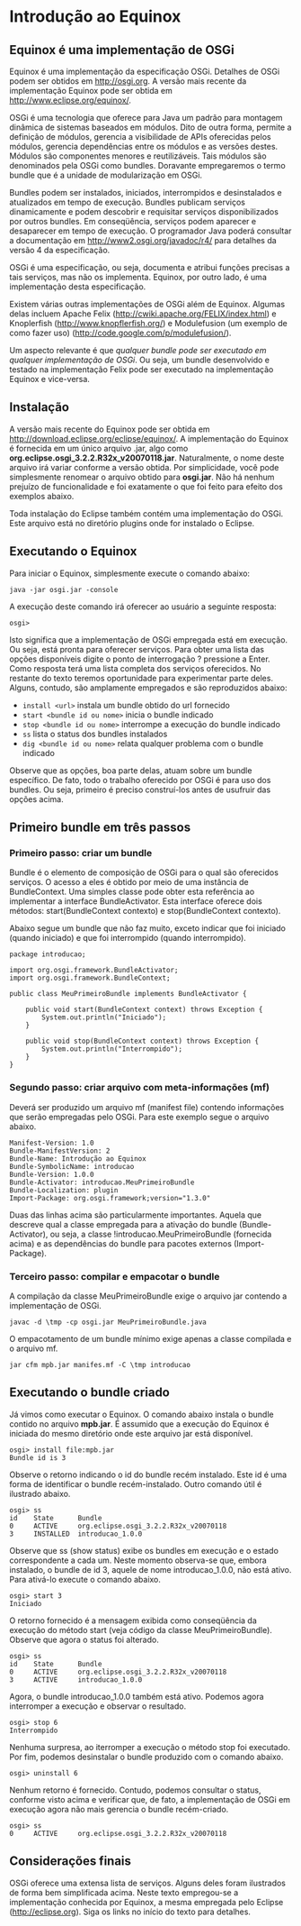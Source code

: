 # Introdução ao Equinox #

## Equinox é uma implementação de OSGi ##

Equinox é uma implementação da especificação OSGi. Detalhes de OSGi podem ser
obtidos em http://osgi.org. A versão mais recente da implementação Equinox pode ser obtida em http://www.eclipse.org/equinox/.

OSGi é uma tecnologia que oferece para Java um padrão para montagem
dinâmica de sistemas baseados em módulos. Dito de outra forma, permite
a definição de módulos, gerencia a visibilidade de APIs oferecidas
pelos módulos, gerencia dependências entre os módulos e as versões
destes. Módulos são componentes menores e
reutilizáveis. Tais módulos são denominados pela OSGi como bundles. Doravante empregaremos o termo bundle que é a unidade de modularização em OSGi.

Bundles podem ser instalados, iniciados, interrompidos e desinstalados
e atualizados em tempo de execução. Bundles publicam serviços
dinamicamente e podem descobrir e requisitar serviços disponibilizados
por outros bundles. Em conseqüência, serviços podem aparecer e
desaparecer em tempo de execução. O programador Java poderá consultar a documentação em http://www2.osgi.org/javadoc/r4/ para detalhes da versão 4 da especificação.

OSGi é uma especificação, ou seja, documenta e atribui funções
precisas a tais serviços, mas não os implementa. Equinox, por outro
lado, é uma implementação desta especificação.

Existem várias outras implementações de OSGi além de Equinox.
Algumas delas incluem Apache Felix
(http://cwiki.apache.org/FELIX/index.html) e Knoplerfish
(http://www.knopflerfish.org/) e Modulefusion (um exemplo de como fazer uso) (http://code.google.com/p/modulefusion/).

Um aspecto relevante é que _qualquer bundle pode ser executado em qualquer implementação de OSGi_. Ou seja, um bundle desenvolvido e testado na implementação Felix pode ser executado na implementação Equinox e vice-versa.

## Instalação ##
A versão mais recente do Equinox pode ser obtida em
http://download.eclipse.org/eclipse/equinox/. A implementação do
Equinox é fornecida em um único arquivo .jar, algo como
**org.eclipse.osgi\_3.2.2.R32x\_v20070118.jar**. Naturalmente, o nome deste
arquivo irá variar conforme a versão obtida. Por simplicidade, você pode
simplesmente renomear o arquivo obtido para **osgi.jar**. Não há nenhum prejuízo de funcionalidade e foi exatamente o que foi feito para efeito dos exemplos abaixo.

Toda instalação do Eclipse também contém uma implementação do OSGi. Este arquivo está no diretório plugins onde for instalado o Eclipse.

## Executando o Equinox ##
Para iniciar o Equinox, simplesmente execute o comando abaixo:

`java -jar osgi.jar -console`

A execução deste comando irá oferecer ao usuário a seguinte resposta:

`osgi>`

Isto significa que a implementação de OSGi empregada está em
execução. Ou seja, está pronta para oferecer serviços. Para obter uma
lista das opções disponíveis digite o ponto de interrogação ? pressione
a Enter. Como resposta terá uma lista completa dos serviços
oferecidos. No restante do texto teremos oportunidade para
experimentar parte deles. Alguns, contudo, são amplamente empregados
e são reproduzidos abaixo:

  * `install <url>` instala um bundle obtido do url fornecido
  * `start <bundle id ou nome>` inicia o bundle indicado
  * `stop <bundle id ou nome>` interrompe a execução do bundle indicado
  * `ss`  lista o status dos bundles instalados
  * `dig <bundle id ou nome>` relata qualquer problema com o bundle indicado

Observe que as opções, boa parte delas, atuam sobre um bundle
específico. De fato, todo o trabalho oferecido por OSGi é para uso dos
bundles. Ou seja, primeiro é preciso construí-los antes de usufruir
das opções acima.

## Primeiro bundle em três passos ##

### Primeiro passo: criar um bundle ###

Bundle é o elemento de composição de OSGi para o qual são oferecidos
serviços. O acesso a eles é obtido por meio de uma instância de
BundleContext. Uma simples classe pode obter esta referência ao
implementar a interface BundleActivator. Esta interface oferece dois
métodos: start(BundleContext contexto) e stop(BundleContext contexto).

Abaixo segue um bundle que não faz muito, exceto indicar que foi
iniciado (quando iniciado) e que foi interrompido (quando
interrompido).

```
package introducao;

import org.osgi.framework.BundleActivator;
import org.osgi.framework.BundleContext;

public class MeuPrimeiroBundle implements BundleActivator {

	public void start(BundleContext context) throws Exception {
		System.out.println("Iniciado");
	}

	public void stop(BundleContext context) throws Exception {
		System.out.println("Interrompido");
	}	
}
```

### Segundo passo: criar arquivo com meta-informações (mf) ###

Deverá ser produzido um arquivo mf (manifest file) contendo
informações que serão empregadas pelo OSGi. Para este exemplo segue o
arquivo abaixo.

```
Manifest-Version: 1.0
Bundle-ManifestVersion: 2
Bundle-Name: Introdução ao Equinox
Bundle-SymbolicName: introducao
Bundle-Version: 1.0.0
Bundle-Activator: introducao.MeuPrimeiroBundle
Bundle-Localization: plugin
Import-Package: org.osgi.framework;version="1.3.0"
```

Duas das linhas acima são particularmente importantes. Aquela que
descreve qual a classe empregada para a ativação do bundle
(Bundle-Activator), ou seja, a classe !introducao.MeuPrimeiroBundle
(fornecida acima) e as dependências do bundle para pacotes externos
(Import-Package).

### Terceiro passo: compilar e empacotar o bundle ###

A compilação da classe MeuPrimeiroBundle exige o arquivo jar contendo
a implementação de OSGi.

`javac -d \tmp -cp osgi.jar MeuPrimeiroBundle.java`

O empacotamento de um bundle mínimo exige apenas a
classe compilada e o arquivo mf.

`jar cfm mpb.jar manifes.mf -C \tmp introducao`

## Executando o bundle criado ##

Já vimos como executar o Equinox. O comando abaixo instala o bundle contido no arquivo **mpb.jar**. É assumido que a execução do Equinox é iniciada do mesmo diretório onde este arquivo jar está disponível.

```
osgi> install file:mpb.jar
Bundle id is 3
```

Observe o retorno indicando o id do bundle recém instalado. Este id é
uma forma de identificar o bundle recém-instalado. Outro comando útil
é ilustrado abaixo.

```
osgi> ss
id    State      Bundle
0     ACTIVE     org.eclipse.osgi_3.2.2.R32x_v20070118
3     INSTALLED  introducao_1.0.0
```

Observe que ss (show status) exibe os bundles em execução e o estado
correspondente a cada um. Neste momento observa-se que, embora
instalado, o bundle de id 3, aquele de nome introducao\_1.0.0, não está
ativo. Para ativá-lo execute o comando abaixo.

```
osgi> start 3
Iniciado
```

O retorno fornecido é a mensagem exibida como conseqüência da execução
do método start (veja código da classe MeuPrimeiroBundle). Observe que agora
o status foi alterado.

```
osgi> ss
id    State      Bundle
0     ACTIVE     org.eclipse.osgi_3.2.2.R32x_v20070118
3     ACTIVE     introducao_1.0.0
```

Agora, o bundle introducao\_1.0.0 também está ativo. Podemos agora
interromper a execução e observar o resultado.

```
osgi> stop 6
Interrompido
```

Nenhuma surpresa, ao iterromper a execução o método stop foi
executado. Por fim, podemos desinstalar o bundle produzido com o
comando abaixo.

```
osgi> uninstall 6
```

Nenhum retorno é fornecido. Contudo, podemos consultar o status,
conforme visto acima e verificar que, de fato, a implementação de OSGi
em execução agora não mais gerencia o bundle recém-criado.

```
osgi> ss
0     ACTIVE     org.eclipse.osgi_3.2.2.R32x_v20070118
```

## Considerações finais ##
OSGi oferece uma extensa lista de serviços. Alguns deles foram ilustrados de forma bem simplificada acima. Neste texto empregou-se a implementação conhecida por Equinox, a mesma empregada pelo Eclipse (http://eclipse.org). Siga os links no início do texto para detalhes.